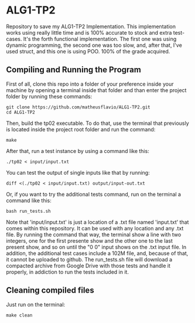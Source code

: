 # ALG1-TP2
Repository to save my ALG1-TP2 Implementation.
This implementation works using really little time and is 100% accurate to stock and extra test-cases.
It's the forth functional implementation. The first one was using dynamic programming, the second one was too slow, and, after that, I've used struct, and this one is using POO.
100% of the grade acquired.

## Compiling and Running the Program
First of all, clone this repo into a folder of your preference inside your machine by opening a terminal inside that folder and than enter the project folder by running these commands:
```
git clone https://github.com/matheusflavio/ALG1-TP2.git
cd ALG1-TP2
```
Then, build the tp02 executable. To do that, use the terminal that previously is located inside the project root folder and run the command:
```
make
```
After that, run a test instance by using a command like this:
```
./tp02 < input/input.txt
```

You can test the output of single inputs like that by running:
```
diff <(./tp02 < input/input.txt) output/input-out.txt
```

Or, if you want to try the additional tests command, run on the terminal a command like this:
```
bash run_tests.sh
```
Note that 'input/input.txt' is just a location of a .txt file named 'input.txt' that comes within this repository. It can be used with any location and any .txt file. By running the command that way, the terminal show a line with two integers, one for the first presente show and the other one to the last present show, and so on until the "0 0" input shows on the .txt input file.
In addition, the additional test cases include a 102M file, and, because of that, it cannot be uploaded to github. The run_tests.sh file will download a compacted archive from Google Drive with those tests and handle it properly, in addiction to run the tests included in it.

## Cleaning compiled files
Just run on the terminal:
```
make clean
```
